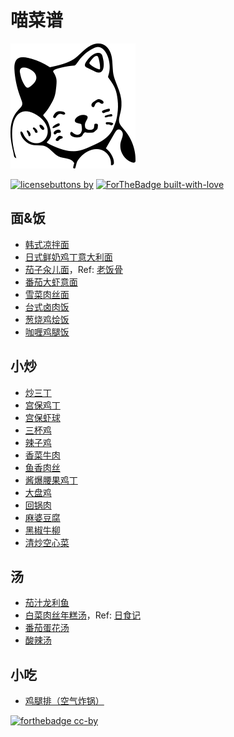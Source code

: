 # 喵菜谱

![](cat.png)

[![licensebuttons by](https://licensebuttons.net/l/by/3.0/88x31.png)](https://creativecommons.org/licenses/by/4.0) [![ForTheBadge built-with-love](http://ForTheBadge.com/images/badges/built-with-love.svg)](#)

## 面&饭
- [韩式凉拌面](韩式凉拌面.md)
- [日式鲜奶鸡丁意大利面](日式鲜奶鸡丁意大利面.md)
- [茄子汆儿面](茄子汆儿面.md)，Ref: [老饭骨](https://youtu.be/wfnlqd1neAI)
- [番茄大虾意面](番茄虾仁意面.md)
- [雪菜肉丝面](雪菜肉丝面.md)
- [台式卤肉饭](台式卤肉饭.md)
- [葱烧鸡烩饭](葱烧鸡烩饭.md)
- [咖喱鸡腿饭](咖喱鸡腿饭.md)

## 小炒
- [炒三丁](炒三丁.md)
- [宫保鸡丁](宫保鸡丁（老饭骨）.md)
- [宫保虾球](宫保虾球.md) 
- [三杯鸡](三杯鸡.md)
- [辣子鸡](辣子鸡.md)
- [香菜牛肉](香菜牛肉.md)
- [鱼香肉丝](鱼香肉丝.md)
- [酱爆腰果鸡丁](酱爆鸡丁.md)
- [大盘鸡](大盘鸡.md)
- [回锅肉](回锅肉.md)
- [麻婆豆腐](麻婆豆腐.md)
- [黑椒牛柳](黑椒牛柳.md)
- [清炒空心菜](清炒空心菜.md)

## 汤
- [茄汁龙利鱼](茄汁龙利鱼.md)
- [白菜肉丝年糕汤](白菜肉丝年糕汤.md)，Ref: [日食记](https://m.weibo.cn/3948713134/4429127446870211)
- [番茄蛋花汤](番茄蛋花汤.md)
- [酸辣汤](酸辣汤.md)

## 小吃 
- [鸡腿排（空气炸锅）](鸡腿排（空气炸锅）.md)


[![forthebadge cc-by](http://ForTheBadge.com/images/badges/cc-by.svg)](https://creativecommons.org/licenses/by/4.0)
